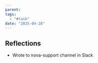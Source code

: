 ```yaml
---
parent: 
tags:
  - "#task"
date: "2025-04-28"
---
```

## Reflections
* Wrote to nova-support channel in Slack